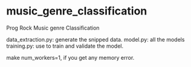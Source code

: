 # music_genre_classification
Prog Rock Music genre Classification


data_extraction.py: generate the snipped data.
model.py: all the models
training.py: use to train and validate the model.

make num_workers=1, if you get any memory error.